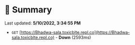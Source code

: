 # 📖 Summary
Last updated: **5/10/2022, 3:34:55 PM**

- `GET` [https://Bhadwa-sala.toxicblte.repl.co](https://Bhadwa-sala.toxicblte.repl.co) - **Down** (2593ms)
